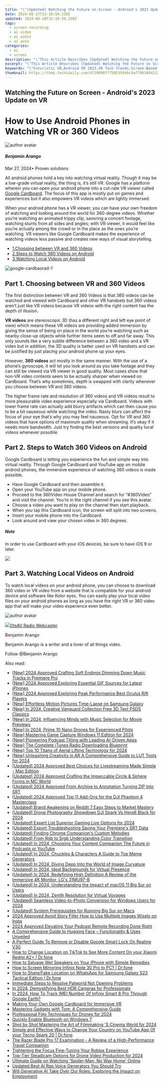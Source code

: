 ```yaml
---
title: "\"[Updated] Watching the Future on Screen - Android's 2023 Update on VR\""
date: 2024-08-27T15:10:59.238Z
updated: 2024-08-28T15:10:59.238Z
tags: 
  - screen-recording
  - ai video
  - ai audio
  - ai auto
categories: 
  - ai
  - screen
description: "\"This Article Describes [Updated] Watching the Future on Screen - Android's 2023 Update on VR\""
excerpt: "\"This Article Describes [Updated] Watching the Future on Screen - Android's 2023 Update on VR\""
keywords: "\"Futuristic VR,Android VR 2023,VR Tech Trends,Screen-Based Future,Immersive VR Update,NextGen Android VR,VR Innovation Watch\""
thumbnail: https://thmb.techidaily.com/4729098ff75053594bc9af7963d84132dd5d779fe074b891a4ea943b993770f6.jpg
---
```


## Watching the Future on Screen - Android's 2023 Update on VR

# How to Use Android Phones in Watching VR or 360 Videos

![author avatar](https://images.wondershare.com/filmora/article-images/benjamin-arango-author.jpg)

##### Benjamin Arango

 Mar 27, 2024• Proven solutions

All android phones hold a key into watching virtual reality. Though it may be a low-grade virtual reality, the thing is, it’s still VR. Google has a platform wherein you can open your android phone into a cut-rate VR viewer called [Google Cardboard](https://tools.techidaily.com/wondershare/filmora/download/). The focus of this app is mostly put on games and experiences but it also empowers VR videos which are lightly immersed.

When your android phone has a VR viewer, you can have your own freedom of watching and looking around the world for 360-degree videos. Whether you’re watching an animated trippy clip, savoring a concert footage, watching stunts from all sides and angles; with VR viewer, it would feel like you’re actually among the crowd or in the place as the ones you’re watching. VR viewers like Google Cardboard makes the experience of watching videos less passive and creates new ways of visual storytelling.

* [1.Choosing between VR and 360 Videos](#part1)
* [2.Steps to Watch 360 Videos on Android](#part2)
* [3.Watching Local Videos on Android](#part3)

![google-cardbaorad-1](https://images.wondershare.com/filmora/resource/google-cardbaorad-1.jpg)

## Part 1\. Choosing between VR and 360 Videos

The first distinction between VR and 360 Videos is that 360 videos can be watched and viewed with Cardboard and other VR handsets but 360 videos aren’t just like VR videos because VR videos with the right content has the depth of illusion.

**VR videos** are stereoscopic 3D (has a different right and left eye point of view) which means these VR videos are providing added immersion by giving the sense of being on place in the world you’re watching such as nearby close-up objects while further items seem to off and far away. This only sounds like a very subtle difference between a 360 video and a VR video but in addition, the 3D quality is better used on VR handsets and can be justified by just placing your android phone up your eyes.

However, **360 videos** act mostly in the same manner. With the use of a phone’s gyroscope, it will let you look around as you take footage and they can still be viewed via VR viewer in good quality. Most cases show that non-VR video contents seem to be actually sharper when viewed on Cardboard. That’s why sometimes, depth is swapped with clarity whenever you choose between VR and 360 videos.

The higher frame rate and resolution of 360 videos and VR videos result to more pleasurable video experience especially via Cardboard. Videos with lower frame rate can actually add blurry artifacts which can then cause you to be a bit nauseous while watching the video. Nasty blurs can affect the focus of your eye that’s why you may feel nauseous. Opt for VR and 360 videos that have options of maximum quality when streaming. It’s okay if it needs more bandwidth. Just try finding the best versions and quality local videos whenever possible.

## Part 2\. Steps to Watch 360 Videos on Android

Google Cardboard is letting you experience the fun and simple way into virtual reality. Through Google Cardboard and YouTube app on mobile android phones, the immersive experience of watching 360 videos is made possible.

* Have Google Cardboard and then assemble it.
* Open your YouTube app on your mobile phone.
* Proceed to the 360Video House Channel and search for “#360Video” and visit the channel. You’re in the right channel if you see this avatar.
* Choose a video you want to play on the channel then start playback.
* When you tap this Cardboard icon, the screen will split into two screens.
* Insert your mobile phone into the Cardboard.
* Look around and view your chosen video in 360 degrees.

##### Note

In order to use Cardboard with your iOS devices, be sure to have iOS 9 or later.

<!-- affiliate ads begin -->
<a href="https://shop.incomedia.eu/order/checkout.php?PRODS=14095146&QTY=1&AFFILIATE=108875&CART=1"><img src="https://secure.2checkout.com/images/merchant/8b6cc3ee5ec407721ce3bf5ff4c0f56b/PRO_BUY_728x90-EN.jpg" border="0"></a>
<!-- affiliate ads end -->
## Part 3\. Watching Local Videos on Android

To watch local videos on your android phone, you can choose to download 360 video or VR video from a website that is compatible for your android device and software like Kolor eyes. You can easily play your local video files on your android phones as long as you have the right VR or 360 video app that will make your video experience even better.

![author avatar](https://images.wondershare.com/filmora/article-images/benjamin-arango-author.jpg)

<!-- affiliate ads begin -->
<a href="https://otszone.ots7.com/order/checkout.php?PRODS=4713322&QTY=1&AFFILIATE=108875&CART=1"><img src="https://green.ots7.com/screenshots/OtsAV/OtsAVRadio1.90-300x188.jpg" border="0">OtsAV Radio Webcaster</a>
<!-- affiliate ads end -->
Benjamin Arango

Benjamin Arango is a writer and a lover of all things video.

Follow @Benjamin Arango


<ins class="adsbygoogle"
     style="display:block"
     data-ad-format="autorelaxed"
     data-ad-client="ca-pub-7571918770474297"
     data-ad-slot="1223367746"></ins>



<ins class="adsbygoogle"
     style="display:block"
     data-ad-client="ca-pub-7571918770474297"
     data-ad-slot="8358498916"
     data-ad-format="auto"
     data-full-width-responsive="true"></ins>


<span class="atpl-alsoreadstyle">Also read:</span>
<div><ul>
<li><a href="https://article-helps.techidaily.com/new-2024-approved-crafting-soft-endings-dimming-down-music-tracks-in-premiere-pro/"><u>[New] 2024 Approved  Crafting Soft Endings  Dimming Down Music Tracks in Premiere Pro</u></a></li>
<li><a href="https://article-helps.techidaily.com/new-2024-approved-exploring-essential-gif-sources-for-latest-iphones/"><u>[New] 2024 Approved  Exploring Essential GIF Sources for Latest iPhones</u></a></li>
<li><a href="https://article-helps.techidaily.com/new-2024-approved-exploring-peak-performance-best-oculus-rift-players/"><u>[New] 2024 Approved  Exploring Peak Performance  Best Oculus Rift Players</u></a></li>
<li><a href="https://fox-links.techidaily.com/new-effortless-motion-pictures-time-lapse-on-samsung-galaxy/"><u>[New] Effortless Motion Pictures  Time-Lapse on Samsung Galaxy</u></a></li>
<li><a href="https://article-helps.techidaily.com/new-in-2024-creative-vanguard-collection-free-3d-text-psds-classics/"><u>[New] In 2024, Creative Vanguard Collection  Free 3D Text PSDS Classics</u></a></li>
<li><a href="https://article-helps.techidaily.com/new-in-2024-influencing-minds-with-music-selection-for-movie-previews/"><u>[New] In 2024, Influencing Minds with Music Selection for Movie Previews</u></a></li>
<li><a href="https://article-helps.techidaily.com/new-in-2024-prime-10-nano-drones-for-experienced-pilots/"><u>[New] In 2024, Prime 10 Nano Drones for Experienced Pilots</u></a></li>
<li><a href="https://video-capture.techidaily.com/new-mastering-game-capture-windows-11-edition-for-2024/"><u>[New] Mastering Game Capture  Windows 11 Edition for 2024</u></a></li>
<li><a href="https://article-helps.techidaily.com/new-pioneering-podcast-titling-with-leading-ai-driven-apps/"><u>[New] Pioneering Podcast Titling with Leading AI-Driven Apps</u></a></li>
<li><a href="https://article-helps.techidaily.com/new-the-complete-itunes-radio-downloading-blueprint/"><u>[New] The Complete iTunes Radio Downloading Blueprint</u></a></li>
<li><a href="https://article-helps.techidaily.com/new-top-10-titans-of-aerial-lifting-technology-for-2024/"><u>[New] Top 10 Titans of Aerial Lifting Technology for 2024</u></a></li>
<li><a href="https://article-helps.techidaily.com/new-unleashing-creativity-in-ar-a-comprehensive-guide-to-lut-tools-for-2024/"><u>[New] Unleashing Creativity in AR  A Comprehensive Guide to LUT Tools for 2024</u></a></li>
<li><a href="https://article-helps.techidaily.com/updated-2024-approved-best-choices-for-livestreaming-made-simple-mac-edition/"><u>[Updated] 2024 Approved  Best Choices for Livestreaming Made Simple - Mac Edition</u></a></li>
<li><a href="https://screen-activity-recording.techidaily.com/updated-2024-approved-crafting-the-impeccable-circle-and-sphere-forms-in-mc-world/"><u>[Updated] 2024 Approved  Crafting the Impeccable Circle & Sphere Forms in MC World</u></a></li>
<li><a href="https://article-helps.techidaily.com/updated-2024-approved-from-archive-to-annotation-turning-zip-into-srt/"><u>[Updated] 2024 Approved  From Archive to Annotation  Turning ZIP Into SRT</u></a></li>
<li><a href="https://article-helps.techidaily.com/updated-2024-approved-top-11-add-ons-for-the-dji-phantom-4-masterclass/"><u>[Updated] 2024 Approved  Top 11 Add-Ons for the DJI Phantom 4 Masterclass</u></a></li>
<li><a href="https://article-helps.techidaily.com/updated-brand-awakening-on-reddit-7-easy-steps-to-market-mastery/"><u>[Updated] Brand Awakening on Reddit  7 Easy Steps to Market Mastery</u></a></li>
<li><a href="https://article-helps.techidaily.com/updated-drone-photography-showdown-dji-spark-vs-hero6-black-for-2024/"><u>[Updated] Drone Photography Showdown  DJI Spark Vs Hero6 Black for 2024</u></a></li>
<li><a href="https://article-helps.techidaily.com/updated-expert-list-superior-gaming-live-options-for-2024/"><u>[Updated] Expert List  Superior Gaming Live Options for 2024</u></a></li>
<li><a href="https://article-helps.techidaily.com/updated-export-troubleshooting-saving-your-premieres-srt-data/"><u>[Updated] Export Troubleshooting  Saving Your Premiere's SRT Data</u></a></li>
<li><a href="https://article-helps.techidaily.com/updated-finding-chrome-companions-custom-melodies/"><u>[Updated] Finding Chrome Companion's Custom Melodies</u></a></li>
<li><a href="https://some-knowledge.techidaily.com/updated-from-rgb-to-srgb-understanding-color-transition/"><u>[Updated] From Rgb to Srgb  Understanding Color Transition</u></a></li>
<li><a href="https://article-helps.techidaily.com/updated-in-2024-choosing-your-content-companion-the-future-in-podcasts-or-youtube/"><u>[Updated] In 2024, Choosing Your Content Companion  The Future in Podcasts or YouTube</u></a></li>
<li><a href="https://article-helps.techidaily.com/updated-in-2024-chuckles-and-characters-a-guide-to-top-meme-generators/"><u>[Updated] In 2024, Chuckles & Characters  A Guide to Top Meme Generators</u></a></li>
<li><a href="https://article-helps.techidaily.com/updated-in-2024-diving-deep-into-the-world-of-image-curvature/"><u>[Updated] In 2024, Diving Deep Into the World of Image Curvature</u></a></li>
<li><a href="https://article-helps.techidaily.com/updated-in-2024-ideal-backgrounds-for-virtual-presence/"><u>[Updated] In 2024, Ideal Backgrounds for Virtual Presence</u></a></li>
<li><a href="https://article-helps.techidaily.com/updated-in-2024-redefining-high-definition-a-review-of-the-immersive-4k-monitor-lgs-31mu97-b/"><u>[Updated] In 2024, Redefining High Definition  A Review of the Immersive 4K Monitor, LG's 31MU97-B</u></a></li>
<li><a href="https://article-helps.techidaily.com/updated-in-2024-understanding-the-impact-of-macos-11-big-sur-on-users/"><u>[Updated] In 2024, Understanding the Impact of macOS 11 Big Sur on Users</u></a></li>
<li><a href="https://article-helps.techidaily.com/updated-in-2024-zenith-resolution-for-virtual-voyages/"><u>[Updated] In 2024, Zenith Resolution for Virtual Voyages</u></a></li>
<li><a href="https://article-helps.techidaily.com/updated-seamless-video-to-photo-conversion-for-windows-users-for-2024/"><u>[Updated] Seamless Video-to-Photo Conversion for Windows Users for 2024</u></a></li>
<li><a href="https://article-helps.techidaily.com/updated-system-prerequisites-for-running-big-sur-on-macs/"><u>[Updated] System Prerequisites for Running Big Sur on Macs</u></a></li>
<li><a href="https://instagram-video-files.techidaily.com/2024-approved-avoid-story-filler-how-to-use-multiple-images-wisely-on-insta/"><u>2024 Approved  Avoid Story Filler  How to Use Multiple Images Wisely on Insta</u></a></li>
<li><a href="https://screen-capture.techidaily.com/2024-approved-elevating-your-podcast-remote-recording-done-right/"><u>2024 Approved  Elevating Your Podcast  Remote Recording Done Right</u></a></li>
<li><a href="https://tech-hub.techidaily.com/a-comprehensive-guide-to-hugging-face-functionality-and-uses-unveiled/"><u>A Comprehensive Guide to Hugging Face – Functionality & Uses Unveiled</u></a></li>
<li><a href="https://easy-unlock-android.techidaily.com/a-perfect-guide-to-remove-or-disable-google-smart-lock-on-realme-v30-by-drfone-android/"><u>A Perfect Guide To Remove or Disable Google Smart Lock On Realme V30</u></a></li>
<li><a href="https://review-topics.techidaily.com/how-to-change-location-on-tiktok-to-see-more-content-on-your-xiaomi-redmi-a2plus-drfone-by-drfone-virtual-android/"><u>How to Change Location on TikTok to See More Content On your Xiaomi Redmi A2+ | Dr.fone</u></a></li>
<li><a href="https://fox-that.techidaily.com/how-to-salvage-wet-speakers-on-your-iphone-with-simple-remedies/"><u>How to Salvage Wet Speakers on Your iPhone with Simple Remedies</u></a></li>
<li><a href="https://screen-mirror.techidaily.com/how-to-screen-mirroring-infinix-note-30-pro-to-pc-drfone-by-drfone-android/"><u>How to Screen Mirroring Infinix Note 30 Pro to PC? | Dr.fone</u></a></li>
<li><a href="https://location-social.techidaily.com/how-to-sharefake-location-on-whatsapp-for-samsung-galaxy-s23-tactical-edition-drfone-by-drfone-virtual-android/"><u>How to Share/Fake Location on WhatsApp for Samsung Galaxy S23 Tactical Edition | Dr.fone</u></a></li>
<li><a href="https://win-solutions.techidaily.com/immediate-steps-to-resolve-palworld-not-opening-problems/"><u>Immediate Steps to Resolve Palworld Not Opening Problems</u></a></li>
<li><a href="https://article-helps.techidaily.com/in-2024-demystifying-best-hdr-cameras-for-professionals/"><u>In 2024, Demystifying Best HDR Cameras for Professionals</u></a></li>
<li><a href="https://unlock-android.techidaily.com/in-2024-how-to-track-imei-number-of-infinix-smart-8-pro-through-google-earth-by-drfone-android/"><u>In 2024, How To Track IMEI Number Of Infinix Smart 8 Pro Through Google Earth?</u></a></li>
<li><a href="https://article-helps.techidaily.com/making-your-own-google-cardboard-for-immersive-vr/"><u>Making Your Own Google Cardboard for Immersive VR</u></a></li>
<li><a href="https://article-helps.techidaily.com/mastering-gadgets-with-tom-a-comprehensive-guide/"><u>Mastering Gadgets with Tom: A Comprehensive Guide</u></a></li>
<li><a href="https://extra-support.techidaily.com/professional-film-techniques-for-drones-for-2024/"><u>Professional Film Techniques for Drones for 2024</u></a></li>
<li><a href="https://driver-install.techidaily.com/quickly-enable-bluetooth-on-windows-7/"><u>Quickly Enable Bluetooth on Windows 7</u></a></li>
<li><a href="https://article-helps.techidaily.com/shot-by-shot-mastering-the-art-of-filmmaking-s-cinema-world-for-2024/"><u>Shot by Shot  Mastering the Art of Filmmaking 'S Cinema World for 2024</u></a></li>
<li><a href="https://location-social.techidaily.com/simple-and-effective-ways-to-change-your-country-on-youtube-app-of-your-tecno-spark-20-drfone-by-drfone-virtual-android/"><u>Simple and Effective Ways to Change Your Country on YouTube App Of your Tecno Spark 20 | Dr.fone</u></a></li>
<li><a href="https://buynow-help.techidaily.com/the-razer-blade-pro-17-examination-a-review-of-a-high-performance-travel-companion/"><u>The Razer Blade Pro 17 Examination - A Review of a High-Performance Travel Companion</u></a></li>
<li><a href="https://article-helps.techidaily.com/tightening-the-focus-fine-tuning-your-roblox-experience/"><u>Tightening the Focus  Fine-Tuning Your Roblox Experience</u></a></li>
<li><a href="https://article-helps.techidaily.com/top-tier-steadicam-options-for-drone-video-production-for-2024/"><u>Top-Tier Steadicam Options for Drone Video Production for 2024</u></a></li>
<li><a href="https://tech-recovery.techidaily.com/ultimate-guide-on-watching-spider-man-no-way-home-online/"><u>Ultimate Guide on Watching 'Spider-Man: No Way Home' Online</u></a></li>
<li><a href="https://ai-voice.techidaily.com/updated-best-ai-rap-voice-generators-you-should-try/"><u>Updated Best AI Rap Voice Generators You Should Try</u></a></li>
<li><a href="https://tech-revival.techidaily.com/will-generative-ai-take-over-our-roles-exploring-the-impact-on-employment/"><u>Will Generative AI Take Over Our Roles: Exploring the Impact on Employment</u></a></li>
</ul></div>
